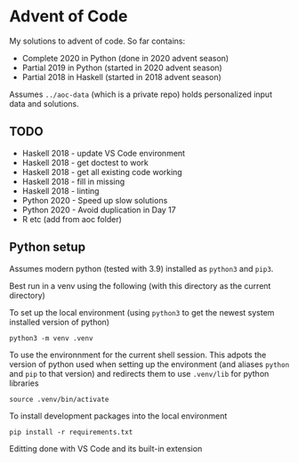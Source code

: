 # Advent of Code

My solutions to advent of code. So far contains:

 * Complete 2020 in Python (done in 2020 advent season)
 * Partial 2019 in Python (started in 2020 advent season)
 * Partial 2018 in Haskell (started in 2018 advent season)

Assumes `../aoc-data` (which is a private repo) holds personalized input data and solutions.


## TODO

- Haskell 2018 - update VS Code environment
- Haskell 2018 - get doctest to work
- Haskell 2018 - get all existing code working
- Haskell 2018 - fill in missing
- Haskell 2018 - linting
- Python 2020 - Speed up slow solutions
- Python 2020 - Avoid duplication in Day 17
- R etc (add from aoc folder)


## Python setup

Assumes modern python (tested with 3.9) installed as `python3` and `pip3`.

Best run in a venv using the following (with this directory as the current directory)

To set up the local environment (using `python3` to get the newest system installed version
of python)

```{sh}
python3 -m venv .venv
```

To use the environnment for the current shell session. This adpots the version of python used
when setting up the environment (and aliases `python` and `pip` to that version) and redirects
them to use `.venv/lib` for python libraries

```{sh}
source .venv/bin/activate
```

To install development packages into the local environment

```{sh}
pip install -r requirements.txt
```

Editting done with VS Code and its built-in extension


